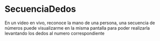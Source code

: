 # SecuenciaDedos
En un video en vivo, reconoce la mano de una persona, una secuencia de números puede visualizarme en la misma pantalla para poder realizarla levantando los dedos al numero correspondiente
